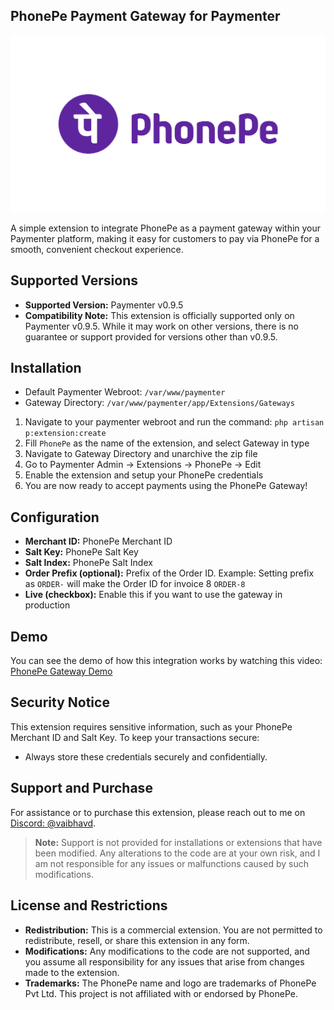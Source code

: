 ## PhonePe Payment Gateway for Paymenter

![PhonePe Logo](phonepe.svg)

A simple extension to integrate PhonePe as a payment gateway within your Paymenter platform, making it easy for customers to pay via PhonePe for a smooth, convenient checkout experience.

## Supported Versions
- **Supported Version:** Paymenter v0.9.5
- **Compatibility Note:** This extension is officially supported only on Paymenter v0.9.5. While it may work on other versions, there is no guarantee or support provided for versions other than v0.9.5.

## Installation

- Default Paymenter Webroot: `/var/www/paymenter`
- Gateway Directory: `/var/www/paymenter/app/Extensions/Gateways`

1. Navigate to your paymenter webroot and run the command: `php artisan p:extension:create`
1. Fill `PhonePe` as the name of the extension, and select Gateway in type
1. Navigate to Gateway Directory and unarchive the zip file
1. Go to Paymenter Admin -> Extensions -> PhonePe -> Edit
1. Enable the extension and setup your PhonePe credentials
1. You are now ready to accept payments using the PhonePe Gateway!

## Configuration

- **Merchant ID:** PhonePe Merchant ID
- **Salt Key:** PhonePe Salt Key
- **Salt Index:** PhonePe Salt Index
- **Order Prefix (optional):** Prefix of the Order ID. Example: Setting prefix as `ORDER-` will make the Order ID for invoice 8 `ORDER-8`
- **Live (checkbox):** Enable this if you want to use the gateway in production

## Demo
You can see the demo of how this integration works by watching this video: [PhonePe Gateway Demo](https://streamable.com/4a3ryt)

## Security Notice

This extension requires sensitive information, such as your PhonePe Merchant ID and Salt Key. To keep your transactions secure:

- Always store these credentials securely and confidentially.

## Support and Purchase

For assistance or to purchase this extension, please reach out to me on [Discord: @vaibhavd](https://discord.com/users/914452175839723550).

> **Note:** Support is not provided for installations or extensions that have been modified. Any alterations to the code are at your own risk, and I am not responsible for any issues or malfunctions caused by such modifications.

## License and Restrictions

- **Redistribution:** This is a commercial extension. You are not permitted to redistribute, resell, or share this extension in any form.
- **Modifications:** Any modifications to the code are not supported, and you assume all responsibility for any issues that arise from changes made to the extension.
- **Trademarks:** The PhonePe name and logo are trademarks of PhonePe Pvt Ltd. This project is not affiliated with or endorsed by PhonePe.